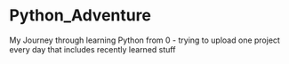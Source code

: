 # Python_Adventure
My Journey through learning Python from 0 - trying to upload one project every day that includes recently learned stuff
